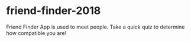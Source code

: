 # friend-finder-2018
Friend Finder App is used to meet people. Take a quick quiz to determine how compatible you are!
